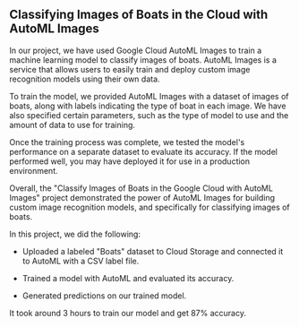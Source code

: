## Classifying Images of Boats in the Cloud with AutoML Images

In our project, we have used Google Cloud AutoML Images to train a machine learning model to classify images of boats. AutoML Images is a service that allows users to easily train and deploy custom image recognition models using their own data.

To train the model, we provided AutoML Images with a dataset of images of boats, along with labels indicating the type of boat in each image. We have also specified certain parameters, such as the type of model to use and the amount of data to use for training.

Once the training process was complete, we tested the model's performance on a separate dataset to evaluate its accuracy. If the model performed well, you may have deployed it for use in a production environment.

Overall, the "Classify Images of Boats in the Google Cloud with AutoML Images" project demonstrated the power of AutoML Images for building custom image recognition models, and specifically for classifying images of boats.

In this project, we did the following:

* Uploaded a labeled "Boats" dataset to Cloud Storage and connected it to AutoML with a CSV label file.

* Trained a model with AutoML and evaluated its accuracy.

* Generated predictions on our trained model.

It took around 3 hours to train our model and get 87% accuracy.
